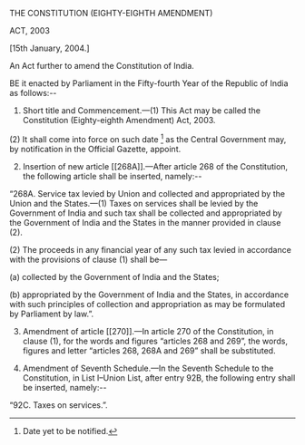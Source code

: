 THE CONSTITUTION (EIGHTY-EIGHTH AMENDMENT)

ACT, 2003

[15th January, 2004.]

An Act further to amend the Constitution of India.

BE it enacted by Parliament in the Fifty-fourth Year of the Republic of India as follows:--

1. Short title and Commencement.—(1) This Act may be called the Constitution (Eighty-eighth Amendment) Act, 2003.

(2) It shall come into force on such date [^1] as the Central Government may, by notification in the Official Gazette, appoint.

2. Insertion of new article [[268A]].—After article 268 of the Constitution, the following article shall be inserted, namely:--

“268A. Service tax levied by Union and collected and appropriated by the Union and the States.—(1) Taxes on services shall be levied by the Government of India and such tax shall be collected and appropriated by the Government of India and the States in the manner provided in clause (2).

(2) The proceeds in any financial year of any such tax levied in accordance with the provisions of clause (1) shall be—

(a) collected by the Government of India and the States;

(b) appropriated by the Government of India and the States, in accordance with such principles of collection and appropriation as may be formulated by Parliament by law.”.

3. Amendment of article [[270]].—In article 270 of the Constitution, in clause (1), for the words and figures “articles 268 and 269”, the words, figures and letter “articles 268, 268A and 269” shall be substituted.

4. Amendment of Seventh Schedule.—In the Seventh Schedule to the Constitution, in List I–Union List, after entry 92B, the following entry shall be inserted, namely:--

“92C. Taxes on services.”.


[^1]: Date yet to be notified.
